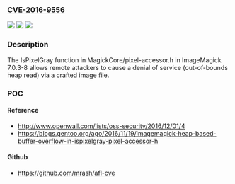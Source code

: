 ### [CVE-2016-9556](https://cve.mitre.org/cgi-bin/cvename.cgi?name=CVE-2016-9556)
![](https://img.shields.io/static/v1?label=Product&message=n%2Fa&color=blue)
![](https://img.shields.io/static/v1?label=Version&message=n%2Fa&color=blue)
![](https://img.shields.io/static/v1?label=Vulnerability&message=n%2Fa&color=brighgreen)

### Description

The IsPixelGray function in MagickCore/pixel-accessor.h in ImageMagick 7.0.3-8 allows remote attackers to cause a denial of service (out-of-bounds heap read) via a crafted image file.

### POC

#### Reference
- http://www.openwall.com/lists/oss-security/2016/12/01/4
- https://blogs.gentoo.org/ago/2016/11/19/imagemagick-heap-based-buffer-overflow-in-ispixelgray-pixel-accessor-h

#### Github
- https://github.com/mrash/afl-cve


